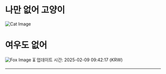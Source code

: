 
# 나만 없어 고양이

![Cat Image](https://cdn2.thecatapi.com/images/MTU4NTU3OA.jpg)

# 여우도 없어
![Fox Image](https://randomfox.ca/images/16.jpg)
⏳ 업데이트 시간: 2025-02-09 09:42:17 (KRW)

---
